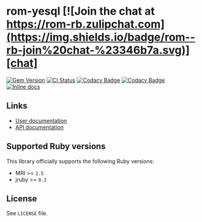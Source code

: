 [gem]: https://rubygems.org/gems/rom-yesql
[actions]: https://github.com/rom-rb/rom-yesql/actions
[codacy]: https://www.codacy.com/gh/rom-rb/rom-yesql
[chat]: https://rom-rb.zulipchat.com
[inchpages]: http://inch-ci.org/github/rom-rb/rom-yesql

# rom-yesql [![Join the chat at https://rom-rb.zulipchat.com](https://img.shields.io/badge/rom--rb-join%20chat-%23346b7a.svg)][chat]

[![Gem Version](https://badge.fury.io/rb/rom-yesql.svg)][gem]
[![CI Status](https://github.com/rom-rb/rom-yesql/workflows/ci/badge.svg)][actions]
[![Codacy Badge](https://api.codacy.com/project/badge/Grade/88fbb464691e4666b94e0455468b68bf)][codacy]
[![Codacy Badge](https://api.codacy.com/project/badge/Coverage/88fbb464691e4666b94e0455468b68bf)][codacy]
[![Inline docs](http://inch-ci.org/github/rom-rb/rom-yesql.svg?branch=master)][inchpages]

## Links

* [User documentation](http://rom-rb.org/learn/yesql)
* [API documentation](http://rubydoc.info/gems/rom-yesql)

## Supported Ruby versions

This library officially supports the following Ruby versions:

* MRI >= `2.5`
* jruby >= `9.2`

## License

See `LICENSE` file.
